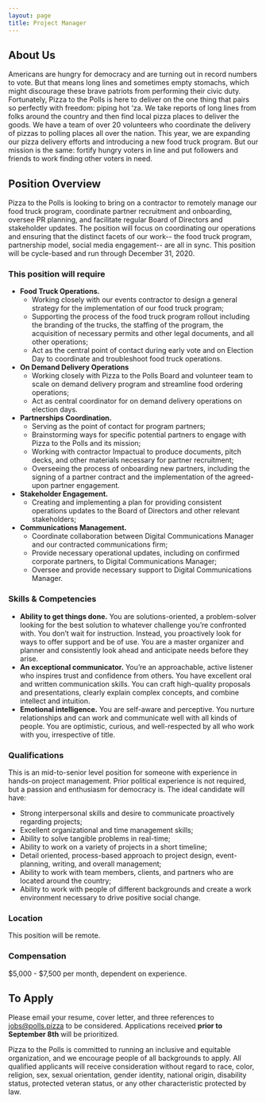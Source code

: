 ```yaml
---
layout: page
title: Project Manager
---
```


## About Us

Americans are hungry for democracy and are turning out in record numbers to vote. But that means long lines and sometimes empty stomachs, which might discourage these brave patriots from performing their civic duty. Fortunately, Pizza to the Polls is here to deliver on the one thing that pairs so perfectly with freedom: piping hot ‘za. We take reports of long lines from folks around the country and then find local pizza places to deliver the goods. We have a team of over 20 volunteers who coordinate the delivery of pizzas to polling places all over the nation. This year, we are expanding our pizza delivery efforts and introducing a new food truck program. But our mission is the same: fortify hungry voters in line and put followers and friends to work finding other voters in need.

## Position Overview

Pizza to the Polls is looking to bring on a contractor to remotely manage our food truck program, coordinate partner recruitment and onboarding, oversee PR planning, and facilitate regular Board of Directors and stakeholder updates. The position will focus on coordinating our operations and ensuring that the distinct facets of our work-- the food truck program, partnership model, social media engagement-- are all in sync. This position will be cycle-based and run through December 31, 2020.

### This position will require

- **Food Truck Operations.**
  - Working closely with our events contractor to design a general strategy for the implementation of our food truck program;
  - Supporting the process of the food truck program rollout including the branding of the trucks, the staffing of the program, the acquisition of necessary permits and other legal documents, and all other operations;
  - Act as the central point of contact during early vote and on Election Day to coordinate and troubleshoot food truck operations.
- **On Demand Delivery Operations**
  - Working closely with Pizza to the Polls Board and volunteer team to scale on demand delivery program and streamline food ordering operations;
  - Act as central coordinator for on demand delivery operations on election days.
- **Partnerships Coordination.**
  - Serving as the point of contact for program partners;
  - Brainstorming ways for specific potential partners to engage with Pizza to the Polls and its mission;
  - Working with contractor Impactual to produce documents, pitch decks, and other materials necessary for partner recruitment;
  - Overseeing the process of onboarding new partners, including the signing of a partner contract and the implementation of the agreed-upon partner engagement.
- **Stakeholder Engagement.**
  - Creating and implementing a plan for providing consistent operations updates to the Board of Directors and other relevant stakeholders;
- **Communications Management.**
  - Coordinate collaboration between Digital Communications Manager and our contracted communications firm;
  - Provide necessary operational updates, including on confirmed corporate partners, to Digital Communications Manager;
  - Oversee and provide necessary support to Digital Communications Manager.

### Skills & Competencies

- **Ability to get things done.** You are solutions-oriented, a problem-solver looking for the best solution to whatever challenge you’re confronted with. You don’t wait for instruction. Instead, you proactively look for ways to offer support and be of use. You are a master organizer and planner and consistently look ahead and anticipate needs before they arise.
- **An exceptional communicator.** You’re an approachable, active listener who inspires trust and confidence from others. You have excellent oral and written communication skills. You can craft high-quality proposals and presentations, clearly explain complex concepts, and combine intellect and intuition.
- **Emotional intelligence.** You are self-aware and perceptive. You nurture relationships and can work and communicate well with all kinds of people. You are optimistic, curious, and well-respected by all who work with you, irrespective of title.

### Qualifications

This is an mid-to-senior level position for someone with experience in hands-on project management. Prior political experience is not required, but a passion and enthusiasm for democracy is. The ideal candidate will have:

- Strong interpersonal skills and desire to communicate proactively regarding projects;
- Excellent organizational and time management skills;
- Ability to solve tangible problems in real-time;
- Ability to work on a variety of projects in a short timeline;
- Detail oriented, process-based approach to project design, event-planning, writing, and overall management;
- Ability to work with team members, clients, and partners who are located around the country;
- Ability to work with people of different backgrounds and create a work environment necessary to drive positive social change.

### Location

This position will be remote.

### Compensation

$5,000 - $7,500 per month, dependent on experience.

## To Apply

Please email your resume, cover letter, and three references to [jobs@polls.pizza](mailto:jobs@polls.pizza) to be considered. Applications received **prior to September 8th** will be prioritized.

Pizza to the Polls is committed to running an inclusive and equitable organization, and we encourage people of all backgrounds to apply. All qualified applicants will receive consideration without regard to race, color, religion, sex, sexual orientation, gender identity, national origin, disability status, protected veteran status, or any other characteristic protected by law.
 